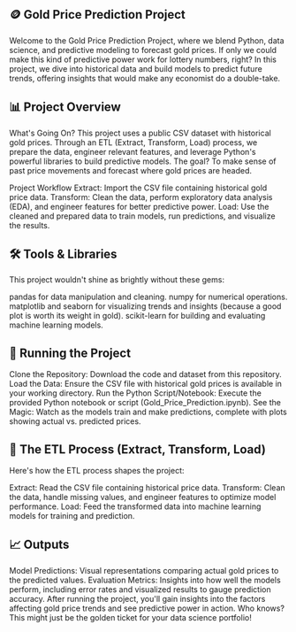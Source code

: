 ## 🪙 Gold Price Prediction Project

Welcome to the Gold Price Prediction Project, where we blend Python, data science, and predictive modeling to forecast gold prices. If only we could make this kind of predictive power work for lottery numbers, right? In this project, we dive into historical data and build models to predict future trends, offering insights that would make any economist do a double-take.

## 📊 Project Overview

What's Going On?
This project uses a public CSV dataset with historical gold prices. Through an ETL (Extract, Transform, Load) process, we prepare the data, engineer relevant features, and leverage Python's powerful libraries to build predictive models. The goal? To make sense of past price movements and forecast where gold prices are headed.

Project Workflow
Extract: Import the CSV file containing historical gold price data.
Transform: Clean the data, perform exploratory data analysis (EDA), and engineer features for better predictive power.
Load: Use the cleaned and prepared data to train models, run predictions, and visualize the results.

## 🛠️ Tools & Libraries

This project wouldn't shine as brightly without these gems:

pandas for data manipulation and cleaning.
numpy for numerical operations.
matplotlib and seaborn for visualizing trends and insights (because a good plot is worth its weight in gold).
scikit-learn for building and evaluating machine learning models.

## 🚀 Running the Project

Clone the Repository: Download the code and dataset from this repository.
Load the Data: Ensure the CSV file with historical gold prices is available in your working directory.
Run the Python Script/Notebook: Execute the provided Python notebook or script (Gold_Price_Prediction.ipynb).
See the Magic: Watch as the models train and make predictions, complete with plots showing actual vs. predicted prices.

## 🧩 The ETL Process (Extract, Transform, Load)

Here's how the ETL process shapes the project:

Extract: Read the CSV file containing historical price data.
Transform: Clean the data, handle missing values, and engineer features to optimize model performance.
Load: Feed the transformed data into machine learning models for training and prediction.

## 📈 Outputs

Model Predictions: Visual representations comparing actual gold prices to the predicted values.
Evaluation Metrics: Insights into how well the models perform, including error rates and visualized results to gauge prediction accuracy.
After running the project, you'll gain insights into the factors affecting gold price trends and see predictive power in action. Who knows? This might just be the golden ticket for your data science portfolio!


